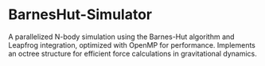 # BarnesHut-Simulator
A parallelized N-body simulation using the Barnes-Hut algorithm and Leapfrog integration, optimized with OpenMP for performance. Implements an octree structure for efficient force calculations in gravitational dynamics.
